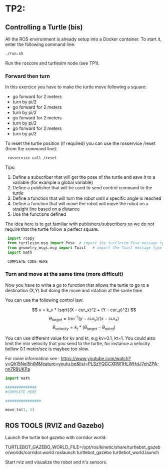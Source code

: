 # TP2:
## Controlling a Turtle (bis)

All the ROS environment is already setup into a Docker container. To start it, enter the following command line:
```sh
./run.sh
```

Run the roscore and turtlesim node (see TP1).


### Forward then turn

In this exercice you have to make the turtle move following a square:

   - go forward for 2 meters
   - turn by pi/2
   - go forward for 2 meters
   - turn by pi/2
   - go forward for 2 meters
   - turn by pi/2
   - go forward for 2 meters
   - turn by pi/2


To reset the turtle position (if required) you can use the rosservice /reset (from the command line):
```sh
 rosservice call /reset
```

Tips: 

 1. Define a subscriber that will get the pose of the turtle and save it to a variable (for example a global variable)
 2. Define a publisher that will be used to send control command to the turtle
 3. Define a function that will turn the robot until a specific angle is reached
 4. Define a function that will move the robot will move the robot on a straight line based on a distance
 5. Use the functions defined


The idea here is to get familiar with publishers/subscribers so we do not require that the turtle follow a perfect square.


```python
 import rospy
 from turtlesim.msg import Pose  # import the turtlesim Pose message type
 from geometry_msgs.msg import Twist   # import the Twist message type
 import math

 COMPLETE CODE HERE

```

### Turn and move at the same time (more difficult)

Now you have to write a go to function that allows the turtle to go to a destination (X,Y) but doing the move and rotation at the same time.

You can use the following control law:

$$ v = k_v * \sqrt{(X - cur_x)^2 + (Y - cur_y)^2} $$
$$  \theta_{target} = tan^{-1}{(y - cur_y)/(x - cur_x)} $$
$$ \theta_{velocity} = k_t * (\theta_{target} - \theta_{robot}) $$

You can use different value for kv and kt, e.g kv=0.1, kt=1. You could also limit the min velocity that you send to the turtle, for instance a velocity bellow 0.1 meter/sec is maybee too slow.

For more information see : <https://www.youtube.com/watch?v=Qh15Nol5htM&feature=youtu.be&list=PLSzYQGCXRW1HLWHdJ7ehZPA-nn7R9UKPa>

```python
import math

##############
#COMPLETE HERE

################

move_to(1, 1)
```

## ROS TOOLS (RVIZ and Gazebo)

Launch the turtle bot gazebo with corridor world:

TURTLEBOT_GAZEBO_WORLD_FILE=/opt/ros/kinetic/share/turtlebot_gazebo/worlds/corridor.world roslaunch turtlebot_gazebo turtlebot_world.launch

Start rviz and visualize the robot and it's sensors.
